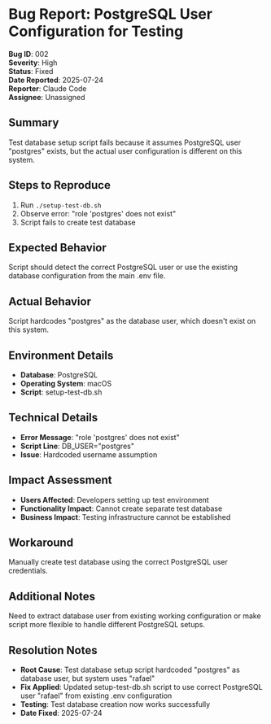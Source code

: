 # Bug Report: PostgreSQL User Configuration for Testing

**Bug ID**: 002  
**Severity**: High  
**Status**: Fixed  
**Date Reported**: 2025-07-24  
**Reporter**: Claude Code  
**Assignee**: Unassigned  

## Summary
Test database setup script fails because it assumes PostgreSQL user "postgres" exists, but the actual user configuration is different on this system.

## Steps to Reproduce
1. Run `./setup-test-db.sh`
2. Observe error: "role 'postgres' does not exist"
3. Script fails to create test database

## Expected Behavior
Script should detect the correct PostgreSQL user or use the existing database configuration from the main .env file.

## Actual Behavior
Script hardcodes "postgres" as the database user, which doesn't exist on this system.

## Environment Details
- **Database**: PostgreSQL
- **Operating System**: macOS
- **Script**: setup-test-db.sh

## Technical Details
- **Error Message**: "role 'postgres' does not exist"
- **Script Line**: DB_USER="postgres"
- **Issue**: Hardcoded username assumption

## Impact Assessment
- **Users Affected**: Developers setting up test environment
- **Functionality Impact**: Cannot create separate test database
- **Business Impact**: Testing infrastructure cannot be established

## Workaround
Manually create test database using the correct PostgreSQL user credentials.

## Additional Notes
Need to extract database user from existing working configuration or make script more flexible to handle different PostgreSQL setups.

## Resolution Notes
- **Root Cause**: Test database setup script hardcoded "postgres" as database user, but system uses "rafael"
- **Fix Applied**: Updated setup-test-db.sh script to use correct PostgreSQL user "rafael" from existing .env configuration
- **Testing**: Test database creation now works successfully
- **Date Fixed**: 2025-07-24